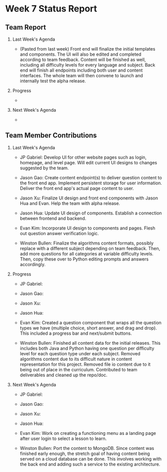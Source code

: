# Week 7 Status Report

## Team Report

1. Last Week's Agenda

    - (Pasted from last week) Front end will finalize the initial templates and components. The UI will also be edited and completed according to team feedback. Content will be finished as well, including all difficulty levels for every language and subject. Back end will finish all endpoints including both user and content interfaces. The whole team will then convene to launch and internally test the alpha release.

2. Progress

    - 


3. Next Week's Agenda

    - 

## Team Member Contributions

1. Last Week's Agenda

    - JP Gabriel: Develop UI for other website pages such as login, homepage, and level page. Will edit current UI designs to changes suggested by the team.

    - Jason Gao: Create content endpoint(s) to deliver question content to the front end app. Implement persistent storage for user information. Deliver the front end app's actual page content to user.

    - Jason Xu: Finalize UI design and front end components with Jason Hua and Evan. Help the team with alpha release.

    - Jason Hua: Update UI design of components. Establish a connection between frontend and backend.

    - Evan Kim: Incorporate UI design to components and pages. Flesh out question answer verification logic.

    - Winston Bullen: Finalize the algorithms content formats, possibly replace with a different subject depending on team feedback. Then, add more questions for all categories at variable difficulty levels. Then, copy these over to Python editing prompts and answers accordingly.


2. Progress

    - JP Gabriel: 

    - Jason Gao: 

    - Jason Xu: 

    - Jason Hua: 

    - Evan Kim: Created a question component that wraps all the question types we have (multiple choice, short answer, and drag and drop). This included a progress bar and next/submit buttons. 

    - Winston Bullen: Finished all content data for the initial releases. This includes both Java and Python having one question per difficulty level for each question type under each subject. Removed algorithms content due to its difficult nature in content representation for this project. Removed file io content due to it being out of place in the curriculum. Contributed to team deliverables and cleaned up the repo/doc.

3. Next Week's Agenda

    - JP Gabriel: 

    - Jason Gao: 

    - Jason Xu: 

    - Jason Hua: 

    - Evan Kim: Work on creating a functioning menu as a landing page after user login to select a lesson to learn.

    - Winston Bullen: Port the content to MongoDB. Since content was finished early enough, the stretch goal of having content being served on a cloud database can be done. This involves working with the back end and adding such a service to the existing architecture.
